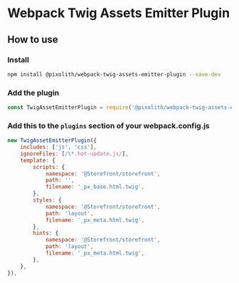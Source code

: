 # Webpack Twig Assets Emitter Plugin

## How to use

### Install

```bash
npm install @pixolith/webpack-twig-assets-emitter-plugin --save-dev
```

### Add the plugin

```javascript
const TwigAssetEmitterPlugin = require('@pixolith/webpack-twig-assets-emitter-plugin');
```

### Add this to the `plugins` section of your webpack.config.js

```javascript
new TwigAssetEmitterPlugin({
    includes: ['js', 'css'],
    ignoreFiles: [/\*.hot-update.js/],
    template: {
        scripts: {
            namespace: '@Storefront/storefront',
            path: '',
            filename: '_px_base.html.twig',
        },
        styles: {
            namespace: '@Storefront/storefront',
            path: 'layout',
            filename: '_px_meta.html.twig',
        },
        hints: {
            namespace: '@Storefront/storefront',
            path: 'layout',
            filename: '_px_meta.html.twig',
        },
    },
}),
```
